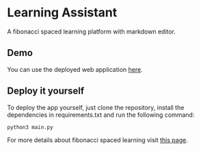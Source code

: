 # Learning Assistant
A fibonacci spaced learning platform with markdown editor.
## Demo
You can use the deployed web application [here](https://app-learninga.herokuapp.com/).
## Deploy it yourself

To deploy the app yourself, just clone the repository, install the dependencies in requirements.txt and run the following command:

```
python3 main.py
```

For more details about fibonacci spaced learning visit [this page](https://aymanelotfi.github.io/learning_assistant/).
